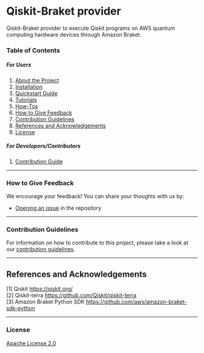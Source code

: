 # Qiskit-Braket provider

Qiskit-Braket provider to execute Qiskit programs on AWS quantum computing hardware devices through Amazon Braket.

### Table of Contents

##### For Users

1.  [About the Project](docs/project_overview.md)
2.  [Installation](docs/installation_guide.md)
3.  [Quickstart Guide](docs/quickstart_guide.md)
4.  [Tutorials](docs/tutorials/)
5.  [How-Tos](docs/how_tos/)
6.  [How to Give Feedback](#how-to-give-feedback)
7.  [Contribution Guidelines](#contribution-guidelines)
8.  [References and Acknowledgements](#references-and-acknowledgements)
9.  [License](#license)

##### For Developers/Contributors

1. [Contribution Guide](CONTRIBUTING.md)


----------------------------------------------------------------------------------------------------

### How to Give Feedback

We encourage your feedback! You can share your thoughts with us by:
- [Opening an issue](https://github.com/qiskit-community/qiskit-braket-plugin/issues) in the repository


----------------------------------------------------------------------------------------------------

### Contribution Guidelines

For information on how to contribute to this project, please take a look at our [contribution guidelines](CONTRIBUTING.md).


----------------------------------------------------------------------------------------------------

## References and Acknowledgements
[1] Qiskit https://qiskit.org/ \
[2] Qiskit-terra https://github.com/Qiskit/qiskit-terra \
[3] Amazon Braket Python SDK https://github.com/aws/amazon-braket-sdk-python


----------------------------------------------------------------------------------------------------

### License
[Apache License 2.0](LICENSE.txt)
